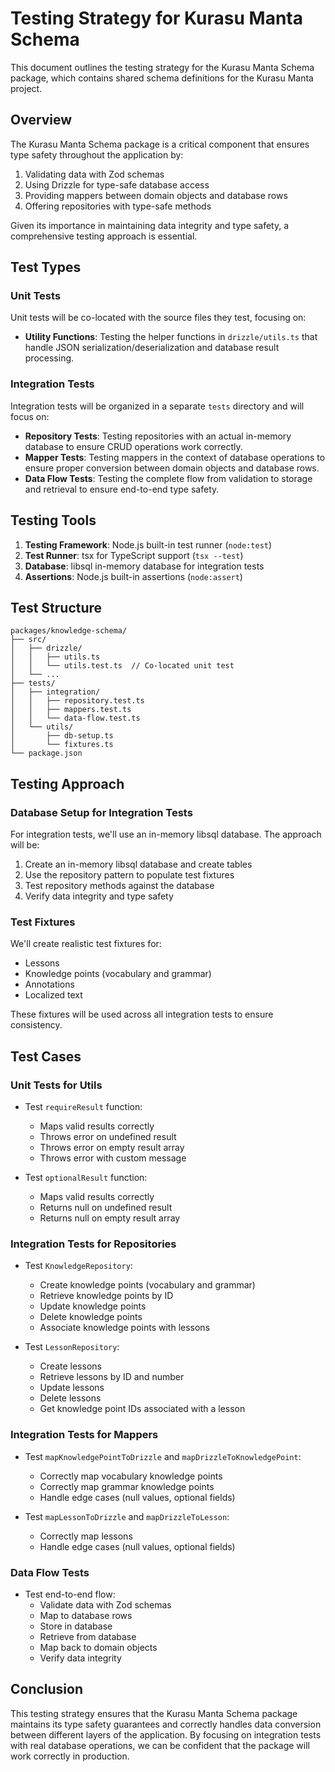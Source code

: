 # Testing Strategy for Kurasu Manta Schema

This document outlines the testing strategy for the Kurasu Manta Schema package, which contains shared schema definitions for the Kurasu Manta project.

## Overview

The Kurasu Manta Schema package is a critical component that ensures type safety throughout the application by:

1. Validating data with Zod schemas
2. Using Drizzle for type-safe database access
3. Providing mappers between domain objects and database rows
4. Offering repositories with type-safe methods

Given its importance in maintaining data integrity and type safety, a comprehensive testing approach is essential.

## Test Types

### Unit Tests

Unit tests will be co-located with the source files they test, focusing on:

- **Utility Functions**: Testing the helper functions in `drizzle/utils.ts` that handle JSON serialization/deserialization and database result processing.

### Integration Tests

Integration tests will be organized in a separate `tests` directory and will focus on:

- **Repository Tests**: Testing repositories with an actual in-memory database to ensure CRUD operations work correctly.
- **Mapper Tests**: Testing mappers in the context of database operations to ensure proper conversion between domain objects and database rows.
- **Data Flow Tests**: Testing the complete flow from validation to storage and retrieval to ensure end-to-end type safety.

## Testing Tools

1. **Testing Framework**: Node.js built-in test runner (`node:test`)
2. **Test Runner**: tsx for TypeScript support (`tsx --test`)
3. **Database**: libsql in-memory database for integration tests
4. **Assertions**: Node.js built-in assertions (`node:assert`)

## Test Structure

```
packages/knowledge-schema/
├── src/
│   ├── drizzle/
│   │   ├── utils.ts
│   │   └── utils.test.ts  // Co-located unit test
│   └── ...
├── tests/
│   ├── integration/
│   │   ├── repository.test.ts
│   │   ├── mappers.test.ts
│   │   └── data-flow.test.ts
│   └── utils/
│       ├── db-setup.ts
│       └── fixtures.ts
└── package.json
```

## Testing Approach

### Database Setup for Integration Tests

For integration tests, we'll use an in-memory libsql database. The approach will be:

1. Create an in-memory libsql database and create tables
2. Use the repository pattern to populate test fixtures
3. Test repository methods against the database
4. Verify data integrity and type safety

### Test Fixtures

We'll create realistic test fixtures for:

- Lessons
- Knowledge points (vocabulary and grammar)
- Annotations
- Localized text

These fixtures will be used across all integration tests to ensure consistency.

## Test Cases

### Unit Tests for Utils

- Test `requireResult` function:
  - Maps valid results correctly
  - Throws error on undefined result
  - Throws error on empty result array
  - Throws error with custom message

- Test `optionalResult` function:
  - Maps valid results correctly
  - Returns null on undefined result
  - Returns null on empty result array

### Integration Tests for Repositories

- Test `KnowledgeRepository`:
  - Create knowledge points (vocabulary and grammar)
  - Retrieve knowledge points by ID
  - Update knowledge points
  - Delete knowledge points
  - Associate knowledge points with lessons

- Test `LessonRepository`:
  - Create lessons
  - Retrieve lessons by ID and number
  - Update lessons
  - Delete lessons
  - Get knowledge point IDs associated with a lesson

### Integration Tests for Mappers

- Test `mapKnowledgePointToDrizzle` and `mapDrizzleToKnowledgePoint`:
  - Correctly map vocabulary knowledge points
  - Correctly map grammar knowledge points
  - Handle edge cases (null values, optional fields)

- Test `mapLessonToDrizzle` and `mapDrizzleToLesson`:
  - Correctly map lessons
  - Handle edge cases (null values, optional fields)

### Data Flow Tests

- Test end-to-end flow:
  - Validate data with Zod schemas
  - Map to database rows
  - Store in database
  - Retrieve from database
  - Map back to domain objects
  - Verify data integrity

## Conclusion

This testing strategy ensures that the Kurasu Manta Schema package maintains its type safety guarantees and correctly handles data conversion between different layers of the application. By focusing on integration tests with real database operations, we can be confident that the package will work correctly in production.
